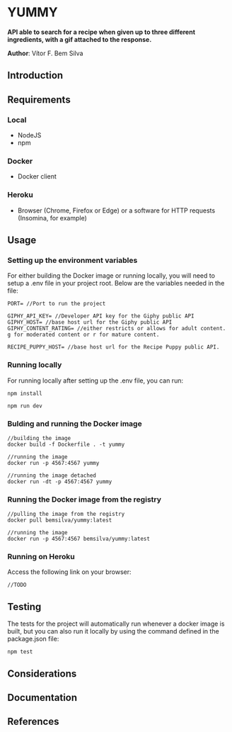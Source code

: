 # YUMMY
**API able to search for a recipe when given up to three different ingredients, with a gif attached to the response.**

**Author**: Vítor F. Bem Silva

## Introduction

## Requirements
### Local
- NodeJS
- npm
### Docker
- Docker client
### Heroku
- Browser (Chrome, Firefox or Edge) or a software for HTTP requests (Insomina, for example)

## Usage
### Setting up the environment variables
For either building the Docker image or running locally, you will need to setup a .env file in your project root. Below are the variables needed in the file:
```
PORT= //Port to run the project

GIPHY_API_KEY= //Developer API key for the Giphy public API
GIPHY_HOST= //base host url for the Giphy public API
GIPHY_CONTENT_RATING= //either restricts or allows for adult content. g for moderated content or r for mature content.

RECIPE_PUPPY_HOST= //base host url for the Recipe Puppy public API.
```
### Running locally
For running locally after setting up the .env file, you can run:
```
npm install
```
```
npm run dev
```
### Bulding and running the Docker image
```
//building the image
docker build -f Dockerfile . -t yummy

//running the image
docker run -p 4567:4567 yummy

//running the image detached
docker run -dt -p 4567:4567 yummy
```
### Running the Docker image from the registry
```
//pulling the image from the registry
docker pull bemsilva/yummy:latest

//running the image
docker run -p 4567:4567 bemsilva/yummy:latest
```
### Running on Heroku
Access the following link on your browser:
```
//TODO
```
## Testing
The tests for the project will automatically run whenever a docker image is built, but you can also run it locally by using the command defined in the package.json file:
```
npm test
```
## Considerations

## Documentation

## References